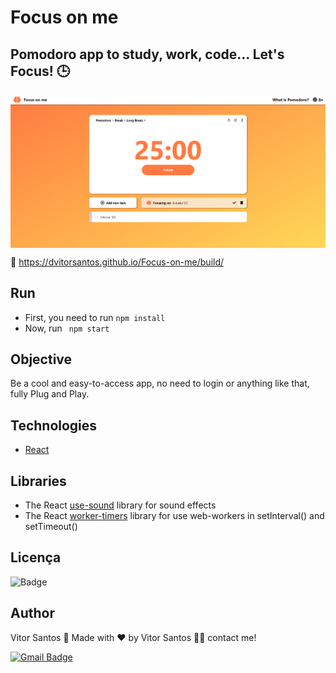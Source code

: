 
# Focus on me
## Pomodoro app to study, work, code... Let's Focus! 🕒
<img align="center" src="github/screenshot_1.png" />

🔎 https://dvitorsantos.github.io/Focus-on-me/build/

 
 Run
 ---
- First, you need to run 
  ``` npm install ``` 
- Now, run ``` npm start```

 Objective
 ---
  
Be a cool and easy-to-access app, no need to login or anything like that, fully Plug and Play.
  
 Technologies
 ---
  - [React](https://reactjs.org/)
  
 Libraries
 ---
  - The React [use-sound](https://www.joshwcomeau.com/react/announcing-use-sound-react-hook/) library for sound effects 
  - The React [worker-timers](https://www.joshwcomeau.com/react/announcing-use-sound-react-hook/) library for use web-workers in setInterval() and setTimeout()
  
 Licença
 ---
 ![Badge](https://img.shields.io/apm/l/vim-mode)
 
 Author
 ---
  Vitor Santos 🚀
  Made with ❤️ by Vitor Santos 👋🏽 contact me!

[![Gmail Badge](https://img.shields.io/badge/-vitoralannl@gmail.com-c14438?style=flat-square&logo=Gmail&logoColor=white&link=mailto:vitoralannl@gmail.com)](mailto:vitoralannl@gmail.com)
